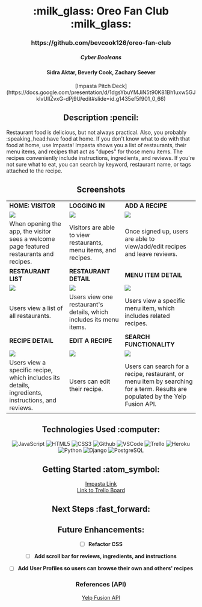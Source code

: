<div align ="center">
<h1>:milk_glass: Oreo Fan Club :milk_glass:</h1>
<h3>https://github.com/bevcook126/oreo-fan-club</h3>
<h5>Cyber Booleans</h5>
<h4>Sidra Aktar, Beverly Cook, Zachary Seever</h4>
[Impasta Pitch Deck](https://docs.google.com/presentation/d/1dgsYbuYMJiN5t90K81Bh1uxw5GJklvUIlZvxG-dPj9U/edit#slide=id.g1435ef5f901_0_66)
</div>

<div align = center><h2>Description :pencil:</h2></div>
Restaurant food is delicious, but not always practical. Also, you probably :speaking_head:have food at home. If you don't know what to do with that food at home, use Impasta! Impasta shows you a list of restaurants, their menu items, and recipes that act as "dupes" for those menu items. The recipes conveniently include instructions, ingredients, and reviews. If you're not sure what to eat, you can search by keyword, restaurant name, or tags attached to the recipe.

<div align = center><h2>Screenshots</h2><div>

|  |  |  |
|---|---|---|
| **HOME: VISITOR** | **LOGGING IN** | **ADD A RECIPE** |
| <img src="https://i.imgur.com/1anOwrL.jpg"> | <img src="https://i.imgur.com/D94PH6c.png"> | <img src="https://i.imgur.com/tBxdgIl.png"> |
| When opening the app, the visitor sees a welcome page featured restaurants and recipes. | Visitors are able to view restaurants, menu items, and recipes. | Once signed up, users are able to view/add/edit recipes and leave reviews. |
| **RESTAURANT LIST** | **RESTAURANT DETAIL** | **MENU ITEM DETAIL** |
| <img src="https://i.imgur.com/5ms6T5m.jpg"> | <img src="https://i.imgur.com/nBquvAB.png"> | <img src="https://i.imgur.com/dG9Rhqc.png"> |
| Users view a list of all restaurants. | Users view one restaurant's details, which includes its menu items. | Users view a specific menu item, which includes related recipes. |
| **RECIPE DETAIL** | **EDIT A RECIPE** | **SEARCH FUNCTIONALITY** |
| <img src="https://i.imgur.com/UDfDVZe.png"> | <img src="https://i.imgur.com/kcvVux7.png"> | <img src="https://i.imgur.com/T5f3TwY.png"><br> |
| Users view a specific recipe, which includes its details, ingredients, instructions, and reviews. | Users can edit their recipe. | Users can search for a recipe, restaurant, or menu item by searching for a term. Results are populated by the Yelp Fusion API. |


<div align = center><h2>Technologies Used :computer:</h2></div>

![JavaScript](https://img.shields.io/badge/-JavaScript-333?style=flat&logo=javascript)
![HTML5](https://img.shields.io/badge/-HTML5-333?style=flat&logo=html5)
![CSS3](https://img.shields.io/badge/-CSS-333?style=flat&logo=css3)
![Github](https://img.shields.io/badge/-GitHub-333?style=flat&logo=github)
![VSCode](https://img.shields.io/badge/-VS_Code-333?style=flat&logo=visualstudio)
![Trello](https://img.shields.io/badge/-Trello-333?style=flat&logo=trello)
![Heroku](https://img.shields.io/badge/-Heroku-333?style=flat&logo=heroku)
![Python](https://img.shields.io/badge/-Python-05122A?style=flat&logo=python)
![Django](https://img.shields.io/badge/-Django-05122A?style=flat&logo=django)
![PostgreSQL](https://img.shields.io/badge/-PostgreSQL-05122A?style=flat&logo=postgresql)


<div align = center><h2>Getting Started :atom_symbol:</h2></div>

[Impasta Link](https://impasta-p3.herokuapp.com/)<br>
[Link to Trello Board](https://trello.com/b/nNc6OQAq/p3)<br>


<div align = center><h2>Next Steps :fast_forward:</h2></div>

## Future Enhancements:

- [ ] **Refactor CSS**

- [ ] **Add scroll bar for reviews, ingredients, and instructions**

- [ ] **Add User Profiles so users can browse their own and others' recipes**


### References (API)

[Yelp Fusion API](https://fusion.yelp.com/)

</div>